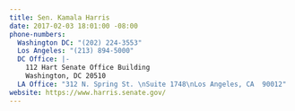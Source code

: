 ```yaml
---
title: Sen. Kamala Harris
date: 2017-02-03 18:01:00 -08:00
phone-numbers:
  Washington DC: "(202) 224-3553"
  Los Angeles: "(213) 894-5000"
  DC Office: |-
    112 Hart Senate Office Building
    Washington, DC 20510
  LA Office: "312 N. Spring St. \nSuite 1748\nLos Angeles, CA  90012"
website: https://www.harris.senate.gov/
---
```


